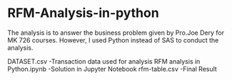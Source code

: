 # RFM-Analysis-in-python
The analysis is to answer the business problem given by Pro.Joe Dery for MK 726 courses. However, I used Python instead of SAS to conduct the analysis.

DATASET.csv -Transaction data used for analysis
RFM analysis in Python.ipynb -Solution in Jupyter Notebook
rfm-table.csv -Final Result
